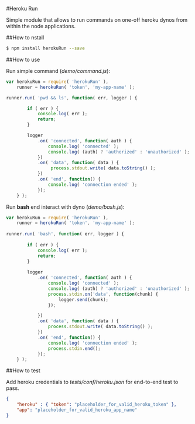 #Heroku Run

Simple module that allows to run commands on one-off heroku dynos from within the node applications.

##How to nstall

``` bash
$ npm install herokuRun --save
```

##How to use

Run simple command (_demo/command.js_):

``` javascript
var herokuRun = require( 'herokuRun' ),
	runner = herokuRun( 'token', 'my-app-name' );

runner.run( 'pwd && ls', function( err, logger ) {

        if ( err ) {
        	console.log( err );
        	return;
        }

        logger
            .on( 'connected', function( auth ) {
               	console.log( 'connected' );
               	console.log( (auth) ? 'authorized' : 'unauthorized' );
            })
            .on( 'data', function( data ) {
                 process.stdout.write( data.toString() );
            })
            .on( 'end', function() {
                console.log( 'connection ended' );
            });
    } );
``` 

Run __bash__ end interact with dyno (_demo/bash.js_):

``` javascript
var herokuRun = require( 'herokuRun' ),
	runner = herokuRun( 'token', 'my-app-name' );
 
runner.run( 'bash', function( err, logger ) {
 
        if ( err ) {
        	console.log( err );
        	return;
        }
 
        logger
            .on( 'connected', function( auth ) {
               	console.log( 'connected' );
               	console.log( (auth) ? 'authorized' : 'unauthorized' );
                process.stdin.on('data', function(chunk) {
                    logger.send(chunk);
                });

            })
            .on( 'data', function( data ) {
                process.stdout.write( data.toString() );
            })
            .on( 'end', function() {
                console.log( 'connection ended' );
                process.stdin.end();
            });
    } );
``` 


##How to test

Add heroku credentials to _tests/conf/heroku.json_ for end-to-end test to pass.

``` json
{
	"heroku" : { "token": "placeholder_for_valid_heroku_token" },
	"app": "placeholder_for_valid_heroku_app_name"
}
``` 
